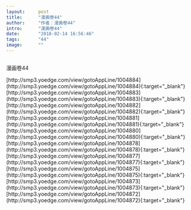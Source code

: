 ```yaml
---
layout:     post
title:      "漫画卷44"
author:     "作者：漫画卷44"
intro:      "漫画卷44"
date:       "2018-02-14 16:56:46"
tags:       "44"
image:      ""
---
```

<div style="text-align: center">
<p><img src=""/></p>
</div>
<p class="post-meta">
<span>漫画卷44</span>
</p>
[http://smp3.yoedge.com/view/gotoAppLine/1004884](http://smp3.yoedge.com/view/gotoAppLine/1004884){:target="_blank"}
[http://smp3.yoedge.com/view/gotoAppLine/1004883](http://smp3.yoedge.com/view/gotoAppLine/1004883){:target="_blank"}
[http://smp3.yoedge.com/view/gotoAppLine/1004882](http://smp3.yoedge.com/view/gotoAppLine/1004882){:target="_blank"}
[http://smp3.yoedge.com/view/gotoAppLine/1004881](http://smp3.yoedge.com/view/gotoAppLine/1004881){:target="_blank"}
[http://smp3.yoedge.com/view/gotoAppLine/1004880](http://smp3.yoedge.com/view/gotoAppLine/1004880){:target="_blank"}
[http://smp3.yoedge.com/view/gotoAppLine/1004878](http://smp3.yoedge.com/view/gotoAppLine/1004878){:target="_blank"}
[http://smp3.yoedge.com/view/gotoAppLine/1004877](http://smp3.yoedge.com/view/gotoAppLine/1004877){:target="_blank"}
[http://smp3.yoedge.com/view/gotoAppLine/1004875](http://smp3.yoedge.com/view/gotoAppLine/1004875){:target="_blank"}
[http://smp3.yoedge.com/view/gotoAppLine/1004873](http://smp3.yoedge.com/view/gotoAppLine/1004873){:target="_blank"}
[http://smp3.yoedge.com/view/gotoAppLine/1004872](http://smp3.yoedge.com/view/gotoAppLine/1004872){:target="_blank"}


